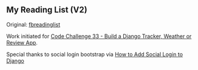 ## My Reading List (V2)

Original: [fbreadinglist](http://fbreadinglist.com/)

Work initiated for [Code Challenge 33 - Build a Django Tracker, Weather or Review App](https://pybit.es/codechallenge33.html).

Special thanks to social login bootstrap via [How to Add Social Login to Django](https://simpleisbetterthancomplex.com/tutorial/2016/10/24/how-to-add-social-login-to-django.html)
